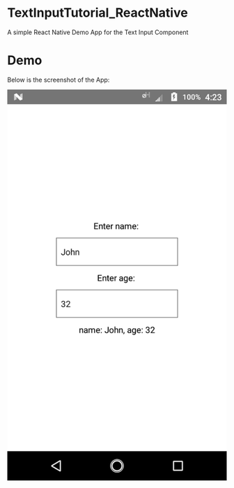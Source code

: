 # TextInputTutorial_ReactNative
A simple React Native Demo App for the Text Input Component

# Demo
Below is the screenshot of the App:

![Text Input Demo](images/Screenshot.png)
